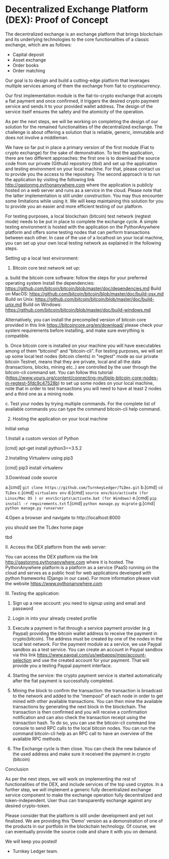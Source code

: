 # Decentralized Exchange Platform (DEX): Proof of Concept

The decentralized exchange is an exchange platform that brings blockchain and its underlying technologies to the core functionalities of a classic exchange, which are as follows:

- Capital deposit
- Asset exchange
- Order books
- Order matching

Our goal is to design and build a cutting-edge platform that leverages multiple services among of them the exchange from fiat to cryptocurrency.

Our first implementation module is the fiat-to-crypto exchange that accepts a fiat payment and once confirmed, it triggers the desired crypto payment service and sends it to your provided wallet address. The design of the service itself ensures the safety and the atomicity of the operation.

As per the next steps, we will be working on completing the design of our solution for the remained functionalities of the decentralized exchange. The challenge is about offering a solution that is reliable, generic, immutable and does not involve a middleman. 

We have so far put in place a primary version of the first module (Fiat to crypto exchange) for the sake of demonstration. To test the application, there are two different approaches: the first one is to download the source code from our private (Github) repository (tbd) and set up the application and testing environment on your local machine. For that, please contact us to provide you the access to the repository.
The second approach is to run the application by visiting the following link                             http://gastonmg.pythonanywhere.com where the application is publicly hosted on a web server and runs as a service in the cloud. Please note that the latter implementation is still under construction. You may thus encounter some limitations while using it. We will keep maintaining this solution for you to provide you an easier and more efficient testing of our platform.

For testing purposes, a local blockchain (bitcoin) test network (regtest mode) needs to be put in place to complete the exchange cycle.
A simple testing environment is hosted with the application on the PythonAnywhere platform and offers some testing nodes that can perform transactions between each other. In case of the use of a localhost on your local machine, you can set up your own local testing network as explained in the following steps.

Setting up a local test environment:

1. Bitcoin core test network set up:

a. build the bitcoin core software: follow the steps for your preferred operating system
Install the dependencies: https://github.com/bitcoin/bitcoin/blob/master/doc/dependencies.md
Build on MacOS: https://github.com/bitcoin/bitcoin/blob/master/doc/build-osx.md
Build on Unix: https://github.com/bitcoin/bitcoin/blob/master/doc/build-unix.md
Build on Windows: https://github.com/bitcoin/bitcoin/blob/master/doc/build-windows.md

Alternatively, you can install the precompiled version of bitcoin core provided in this link https://bitcoincore.org/en/download/ please check your system requirements before installing, and make sure everything is compatible.

b. Once bitcoin core is installed on your machine you will have executables among of them “bitcoind" and “bitcoin-cli”. For testing purposes, we will set up some local test nodes (bitcoin clients) in "regtest" mode as our private bitcoin Testnet, means that they are private, local and all the data (transactions, blocks, mining etc..) are controlled by the user through the bitcoin-cli command set. You can follow this tutorial (https://www.yours.org/content/connecting-multiple-bitcoin-core-nodes-in-regtest-5fdc9c47528b) to set up some nodes on your local machine, note that in order to test transactions you will need to have at least 2 nodes and a third one as a mining node.

c. Test your nodes by trying multiple commands. For the complete list of available commands you can type the command bitcoin-cli help command. 

2. Hosting the application on your local machine

Initial setup

1.Install a custom version of Python 

[cmd] apt-get install python3==3.5.2

2.Installing Virtualenv using pip3

[cmd] pip3 install virtualenv


3.Download code source

a.[cmd] `git clone https://github.com/TurnkeyLedger/TLDex.git`
b.[cmd] `cd TLDex`
c.[cmd] `virtualenv env`
d.[cmd] `source env/bin/activate (for Linux/Mac OS ) or env\Scripts\activate.bat (for Windows)`
e.[cmd] `pip install -r requirements.txt`
f.[cmd] `python manage.py migrate`
g.[cmd] `python manage.py runserver`


4.Open a browser and navigate to http://localhost:8000

you should see the TLdex home page

tbd

II. Access the DEX platform from the web server:

You can access the DEX platform via the link http://gastonmg.pythonanywhere.com where it is hosted. The PythonAnywhere platform is a platform as a service (PaaS) running on the cloud and serves as a public host for web applications developed with python frameworks (Django in our case). For more information please visit the website https://www.pythonanywhere.com

III. Testing the application:

1. Sign up a new account: you need to signup using and email and password

2. Login in into your already created profile

3. Execute a payment in fiat through a service payment provider (e.g Paypal) providing the bitcoin wallet address to receive the payment in crypto(bitcoin). The address must be created by one of the nodes in the local test network. For the payment module as a service, we use Paypal sandbox as a test service. You can create an account in Paypal sandbox via this link https://www.paypal.com/us/webapps/mpp/account-selection and use the created account for your payment. That will provide you a testing Paypal payment interface.

4. Starting the service: the crypto payment service is started automatically after the fiat payment is successfully completed.

5. Mining the block to confirm the transaction: the transaction is broadcast to the network and added to the “mempool" of each node in order to get mined with other available transactions. You can then mine the available transactions by generating the next block in the blockchain. The transaction is then confirmed and you will receive a confirmation notification and can also check the transaction receipt using the transaction hash. To do so, you can use the bitcoin-cli command line console to send RPC calls to the local bitcoin nodes. You can run the command bitcoin-cli help as an RPC call to have an overview of the available RPC methods. 

6. The Exchange cycle is then close. You can check the new balance of the used address and make sure it received the payment in crypto (bitcoin)


Conclusion

As per the next steps, we will work on implementing the rest of functionalities of the DEX, and include services of the top used cryptos. In a further step, we will implement a generic fully decentralized exchange service component to make the exchange operation fully decentralized and token-independent. User thus can transparently exchange against any desired crypto-token.

Please consider that the platform is still under development and yet not finalized. We are providing this 'Demo' version as a demonstration of one of the products in our portfolio in the blockchain technology. Of course, we can eventually provide the source code and share it with you on demand.

We will keep you posted!

- Turnkey Ledger team.


